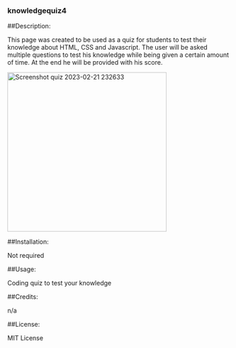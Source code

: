 ### knowledgequiz4

##Description:

This page was created to be used as a quiz for students to test their knowledge about HTML, CSS and Javascript. The user will be asked multiple questions to test his knowledge while being given a certain amount of time. At the end he will be provided with his
score.

<img width="359" alt="Screenshot quiz 2023-02-21 232633" src="https://user-images.githubusercontent.com/121472588/220522041-8fc27abe-f098-44af-bf82-364227dfe106.png">

##Installation:

Not required

##Usage:

Coding quiz to test your knowledge

##Credits:

n/a

##License:

MIT License
